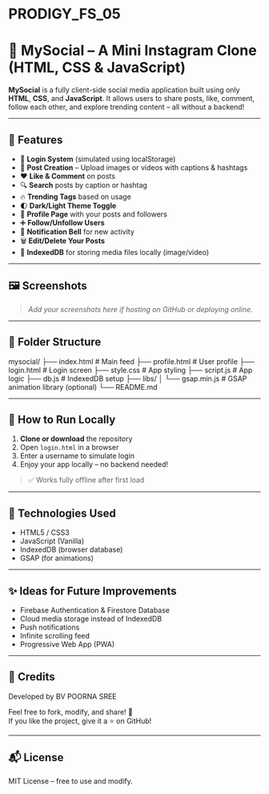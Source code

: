 # PRODIGY_FS_05
# 📸 MySocial – A Mini Instagram Clone (HTML, CSS & JavaScript)

**MySocial** is a fully client-side social media application built using only **HTML**, **CSS**, and **JavaScript**. It allows users to share posts, like, comment, follow each other, and explore trending content – all without a backend!

---

## 🚀 Features

- 🔐 **Login System** (simulated using localStorage)
- 📝 **Post Creation** – Upload images or videos with captions & hashtags
- ❤️ **Like & Comment** on posts
- 🔍 **Search** posts by caption or hashtag
- 🔥 **Trending Tags** based on usage
- 🌓 **Dark/Light Theme Toggle**
- 📄 **Profile Page** with your posts and followers
- ➕ **Follow/Unfollow Users**
- 🔔 **Notification Bell** for new activity
- 🗑️ **Edit/Delete Your Posts**
- 💾 **IndexedDB** for storing media files locally (image/video)

---

## 🖼️ Screenshots

> _Add your screenshots here if hosting on GitHub or deploying online._

---

## 📁 Folder Structure

mysocial/
├── index.html # Main feed
├── profile.html # User profile
├── login.html # Login screen
├── style.css # App styling
├── script.js # App logic
├── db.js # IndexedDB setup
├── libs/
│ └── gsap.min.js # GSAP animation library (optional)
└── README.md

---

## 🧪 How to Run Locally

1. **Clone or download** the repository
2. Open `login.html` in a browser
3. Enter a username to simulate login
4. Enjoy your app locally – no backend needed!

> ✅ Works fully offline after first load

---

## 🧠 Technologies Used

- HTML5 / CSS3
- JavaScript (Vanilla)
- IndexedDB (browser database)
- GSAP (for animations)

---

## ✨ Ideas for Future Improvements

- Firebase Authentication & Firestore Database
- Cloud media storage instead of IndexedDB
- Push notifications
- Infinite scrolling feed
- Progressive Web App (PWA)

---

## 🤝 Credits

Developed by BV POORNA SREE

Feel free to fork, modify, and share! 🚀  
If you like the project, give it a ⭐ on GitHub!

---

## 📬 License

MIT License – free to use and modify.

